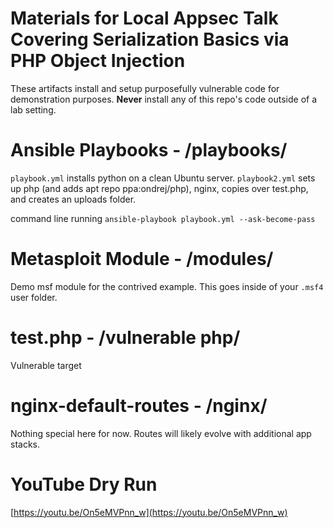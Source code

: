 # Materials for Local Appsec Talk Covering Serialization Basics via PHP Object Injection
These artifacts install and setup purposefully vulnerable code for demonstration purposes.  **Never** install any of this repo's code outside of a lab setting.

# Ansible Playbooks - /playbooks/
`playbook.yml` installs python on a clean Ubuntu server.
`playbook2.yml` sets up php (and adds apt repo ppa:ondrej/php), nginx, copies over test.php, and creates an uploads folder.

command line running `ansible-playbook playbook.yml --ask-become-pass`

# Metasploit Module - /modules/
Demo msf module for the contrived example.  This goes inside of your `.msf4` user folder.

# test.php - /vulnerable php/
Vulnerable target

# nginx-default-routes - /nginx/
Nothing special here for now.  Routes will likely evolve with additional app stacks.

# YouTube Dry Run
[https://youtu.be/On5eMVPnn_w](https://youtu.be/On5eMVPnn_w)